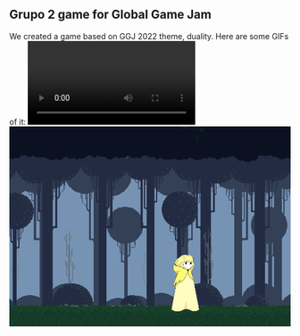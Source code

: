 ## Grupo 2 game for Global Game Jam 
We created a game based on GGJ 2022 theme, duality. Here are some GIFs of it:
![Screenshot 1](https://github.com/vitorfrois/ggj_game/blob/main/gifs/changeStatePlat.mp4)
![Screenshot 3](https://github.com/vitorfrois/ggj_game/blob/main/gifs/walking.gif)

